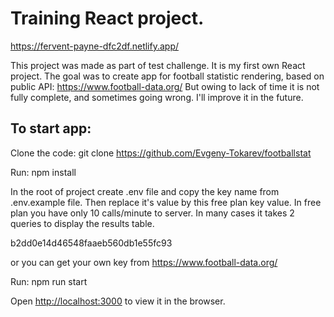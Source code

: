 # Training React project.

https://fervent-payne-dfc2df.netlify.app/

This project was made as part of test challenge. It is my first own React project.
The goal was to create app for football statistic rendering, based on public API:  https://www.football-data.org/
But owing to lack of time it is not fully complete, and sometimes going wrong. I'll improve it in the future.

## To start app:

Clone the code: git clone https://github.com/Evgeny-Tokarev/footballstat

Run: npm install

In the root of project create .env file and copy the key name from .env.example file.
Then replace it's value by this free plan key value. In free plan you have only 10 calls/minute to server. 
In many cases it takes 2 queries to display the results table.

b2dd0e14d46548faaeb560db1e55fc93

or you can get your own key from  https://www.football-data.org/

Run: npm run start

Open [http://localhost:3000](http://localhost:3000) to view it in the browser.
